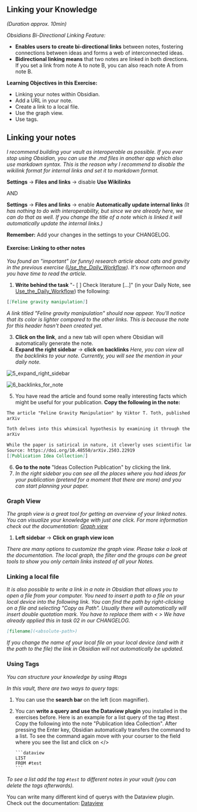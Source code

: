 ## Linking your Knowledge
*(Duration approx. 10min)*

*Obsidians Bi-Directional Linking Feature:*
- **Enables users to create bi-directional links** between notes, fostering connections between ideas and forms a web of interconnected ideas.
- **Bidirectional linking means** that two notes are linked in both directions. If you set a link from note A to note B, you can also reach note A from note B. 

**Learning Objectives in this Exercise:**
- Linking your notes within Obsidian.
- Add a URL in your note.
- Create a link to a local file.
- Use the graph view.
- Use tags.

## Linking your notes

*I recommend building your vault as interoperable as possible. If you ever stop using Obsidian, you can use the .md files in another app which also use markdown syntax. This is the reason why I recommend to disable the wikilink format for internal links and set it to markdown format.*

**Settings** → **Files and links** → disable **Use Wikilinks** 

AND 

**Settings** → **Files and links** → enable **Automatically update internal links** 
*(It has nothing to do with interoperability, but since we are already here, we can do that as well. If you change the title of a note which is linked it will automatically update the internal links.)*

**Remember:** Add your changes in the settings to your CHANGELOG.
#### Exercise: Linking to other notes

*You found an "important" (or funny) research article about cats and gravity in the previous exercise ([Use_the_Daily_Workflow](https://github.com/nfuchs-DSC/Obsidian-for-Researchers/blob/8da3183211d6a04909eb5b30921878fcc7c11ad6/Exercises_Learning_Obsidian/03a_Use_the_Daily_Workflow.md)). It's now afternoon and you have time to read the article.*

1. **Write behind the task** "- [ ] Check literature [...]" (in your Daily Note, see [Use_the_Daily_Workflow](https://github.com/nfuchs-DSC/Obsidian-for-Researchers/blob/8da3183211d6a04909eb5b30921878fcc7c11ad6/Exercises_Learning_Obsidian/03a_Use_the_Daily_Workflow.md)) the following:
```markdown 
[[Feline gravity manipulation]]
```
  *A link titled "Feline gravity manipulation" should now appear. You'll notice that its color is lighter compared to the other links. This is because the note for this header hasn't been created yet.*

3. **Click on the link**, and a new tab will open where Obsidian will automatically generate the note.
4. **Expand the right sidebar** → **click on backlinks** *Here, you can view all the backlinks to your note. Currently, you will see the mention in your daily note.*

![5_expand_right_sidebar](https://github.com/user-attachments/assets/3cd8e55e-9b86-4280-bada-87cb2a42969c)

![6_backlinks_for_note](https://github.com/user-attachments/assets/2ca37f3a-0cff-49b6-8985-0d20c93d3836)


5. You have read the article and found some really interesting facts which might be useful for your publication. **Copy the following in the note:**
```markdown
​The article "Feline Gravity Manipulation" by Viktor T. Toth, published on arXiv in March 2025, presents a humorous yet thought-provoking exploration of the idea that domestic cats (Felis catus) possess the unique ability to manipulate their passive gravitational mass. This conjecture is inspired by the feline's seemingly effortless defiance of gravity, such as their ability to land on their feet from high falls or perch in precarious positions.​
arXiv

Toth delves into this whimsical hypothesis by examining it through the lenses of general relativity and quantum physics. He suggests that studying feline behavior in gravitational fields could potentially offer insights into complex physical phenomena like neutrino mass mixing and the unification of gravity with quantum field theory.​
arXiv

While the paper is satirical in nature, it cleverly uses scientific language and concepts to entertain and engage readers, highlighting the mysterious and agile nature of cats in a lighthearted manner.
Source: https://doi.org/10.48550/arXiv.2503.22919
[[Publication Idea Collection]]
```
6. **Go to the note** "Ideas Collection Publication" by clicking the link.
7. *In the right sidebar you can see all the places where you had ideas for your publication (pretend for a moment that there are more) and you can start planning your paper.*

### Graph View

*The graph view is a great tool for getting an overview of your linked notes. You can visualize your knowledge with just one click. For more information check out the documentation: [Graph view](https://help.obsidian.md/plugins/graph)*

1. **Left sidebar** → **Click on graph view icon**

*There are many options to customize the graph view. Please take a look at the documentation. The local graph, the filter and the groups can be great tools to show you only certain links instead of all your Notes.*

### Linking a local file

*It is also possible to write a link in a note in Obsidian that allows you to open a file from your computer. You need to insert a path to a file on your local device into the following link. You can find the path by right-clicking on a file and selecting "Copy as Path". Usually there will automatically will insert double quotation mark. You have to replace them with <  > We have already applied this in task 02 in our CHANGELOG.*

```markdown
[filename](<absolute-path>)
```

*If you change the name of your local file on your local device (and with it the path to the file) the link in Obsidian will not automatically be updated.*

### Using Tags

*You can structure your knowledge by using #tags*

*In this vault, there are two ways to query tags:*
1. You can use the **search bar** on the left (icon magnifier).
2. You can **write a query and use the Dataview plugin** you installed in the exercises before. Here is an example for a list query of the tag #test . Copy the following into the note "Publication Idea Collection". After pressing the Enter key, Obsidian automatically transfers the command to a list. To see the command again move with your courser to the field where you see the list and click on </>

       ```dataview
       LIST
       FROM #test
       ```
*To see a list add the tag `#test` to different notes in your vault (you can delete the tags afterwards).*

You can write many different kind of querys with the Dataview plugin. Check out the documentation: [Dataview](https://blacksmithgu.github.io/obsidian-dataview/)

